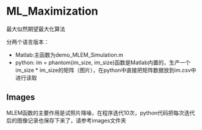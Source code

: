 # ML_Maximization
最大似然期望最大化算法

分两个语言版本：
* Matlab:主函数为demo_MLEM_Simulation.m
* python: im = phantom(im_size, im_size)函数是Matlab内置的，生产一个im_size * im_size的矩阵（图片），在python中直接把矩阵数据放到im.csv中进行读取

## Images
MLEM函数的主要作用是试照片降噪，在程序迭代10次，python代码把每次迭代后的图像记录也保存下来了，请参考images文件夹

